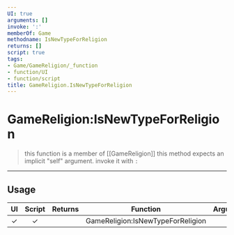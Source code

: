 ```yaml
---
UI: true
arguments: []
invoke: ':'
memberOf: Game
methodname: IsNewTypeForReligion
returns: []
script: true
tags:
- Game/GameReligion/_function
- function/UI
- function/script
title: GameReligion.IsNewTypeForReligion
---
```

# GameReligion:IsNewTypeForReligion
> this function is a member of [[GameReligion]]
> this method expects an implicit "self" argument. invoke it with `:`
-----
## Usage
|  UI | Script | Returns | Function | Arguments |
|:---:|:------:|-------:|:--------:|:---------|
|✓|✓||GameReligion:IsNewTypeForReligion||
